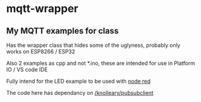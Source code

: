 # mqtt-wrapper

## My MQTT examples for class

Has the wrapper class that hides some of the uglyness, probably only works on ESP8266 / ESP32

Also 2 examples as cpp and not *.ino, these are intended for use in Platform IO / VS code IDE

Fully intend for the LED example to be used with [node red](https://github.com//node-red/node-red)

The code here has dependancy on [/knolleary/pubsubclient](https://github.com/knolleary/pubsubclient)